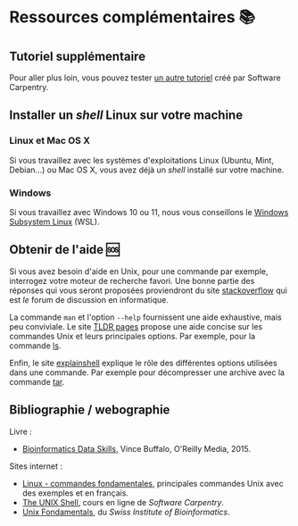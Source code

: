 # Ressources complémentaires 📚

## Tutoriel supplémentaire

Pour aller plus loin, vous pouvez tester [un autre tutoriel](software_carpentry) créé par Software Carpentry.

## Installer un *shell* Linux sur votre machine

### Linux et Mac OS X

Si vous travaillez avec les systèmes d'exploitations Linux (Ubuntu, Mint, Debian...) ou Mac OS X, vous avez déjà un *shell* installé sur votre machine.

### Windows

Si vous travaillez avec Windows 10 ou 11, nous vous conseillons le [Windows Subsystem Linux](https://github.com/pierrepo/intro-wsl) (WSL).


## Obtenir de l'aide 🆘

Si vous avez besoin d'aide en Unix, pour une commande par exemple, interrogez votre moteur de recherche favori. Une bonne partie des réponses qui vous seront proposées proviendront du site [stackoverflow](https://stackoverflow.com/) qui est *le* forum de discussion en informatique.

La commande `man` et l'option `--help` fournissent une aide exhaustive, mais peu conviviale. Le site [TLDR pages](https://tldr.sh/) propose une aide concise sur les commandes Unix et leurs principales options. Par exemple, pour la commande [ls](https://tldr.inbrowser.app/pages/common/ls).

Enfin, le site [explainshell](https://explainshell.com/) explique le rôle des différentes options utilisées dans une commande. Par exemple pour décompresser une archive avec la commande [tar](https://explainshell.com/explain?cmd=tar%20xzvf%20archive.tar.gz).


## Bibliographie / webographie

Livre :

- [Bioinformatics Data Skills](http://shop.oreilly.com/product/0636920030157.do), Vince Buffalo, O'Reilly Media, 2015.

Sites internet :

- [Linux - commandes fondamentales](https://juliend.github.io/linux-cheatsheet/), principales commandes Unix avec des exemples et en français.
- [The UNIX Shell](http://swcarpentry.github.io/shell-novice/), cours en ligne de *Software Carpentry*.
- [Unix Fondamentals](https://edu.sib.swiss/pluginfile.php/2878/mod_resource/content/4/couselab-html/content.html), du *Swiss Institute of Bioinformatics*.
